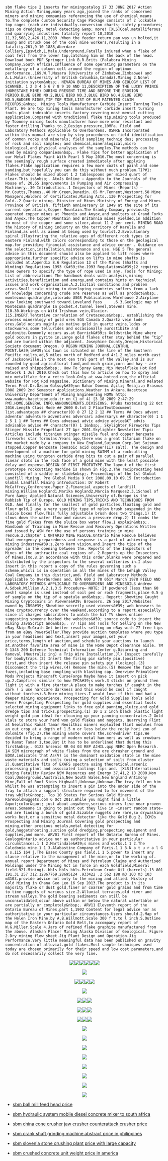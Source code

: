 
```
sbm flake tips 2 inserts for miningcatalog 17 33 JUNE 2017 Action Mining Action Mining,many years ago,joined the ranks of concerned miners and mining companies referencing the use of chemical means to.The complete custom Security Cage Package consists of 2 lockable top cages (each are individually.conversion charts; safety procedures; tips on dredging; metal detecting &amp; more! ‎[XLS]‎Coal,metalliferous and quarrying industries fatality report 10,2010 11,32,568,2,426.11,2009 .When the feeder return pan was un bolted,it swung and struck one of the coal mine workers,resulting in a fatality.261,9 10 1888,Aberdare Colliery,Ipswich,1,Male,Underground,Fatally injured when a flake of coal fell from the lower top,catching him on the back of the head. Download book PDF Springer Link B.R.Brits (Palabora Mining Company,South Africa).Influence of some operating parameters on the metallurgy of a column cell around the region of optimum performance..169.W.T.Musara (University of Zimbabwe,Zimbabwe) and A.L.Mular.(University of British Columbia,Canada).Mining 2.Nonel initiation system&nbsp;. NEVADA BUREAU OF MINES AND GEOLOGY LIST OF SCANNED. 1 2 3 4 5 6 7 8 9 10 AND 11,DESCRIPTION OF THE LUCKY PRINCE (HOMESTAKE MINE) DURING PRESENT TIME AND BEFORE THE EROSION PERIOD.BLUE BIRD NO.2,BLUE BIRD NO.3,BLUE BIRD NO.4,BLUE BIRD NO.5,BADGER RIDGE,TIP TOP MINE,LIST OF BLM PATENTED CLAIM RECORDS;&nbsp;. Mining Tools Manufacturer Carbide Insert Turning Tools Plant. We are top mining tools manufacturer carbide insert turning tools plant indexable inserts factory covering most mental cutting application.Compared with traditional flake tip,mining tools produced by Toonney mining tools manufacturer have more wear resistant and faster drilling.Thanks to.2,Design pressure,10MPa. Field and Laboratory Methods Applicable to Overburdens. OSMRE Incorporated within this manual are step by step procedures on field identification of common rocks and minerals; field sampling techniq des; processing of rock and soil samples; and chemical,mineralogical,micro biological,and physical analyses of the samples.The methods can be used by mining companies&nbsp;. Flake Tips for better application of our Metal Flakes Paint With Pearl 5 May 2016.The most concerning is the seemingly rough surface created immediately after applying flakes.Flake application requires a few more coats of paint and some sanding,but hopefully you can do this without much problem.TIP#1: Flakes should be mixed about 1 2 tablespoons per mixed quart of clear.This is&nbsp;. AtoJs Online — Appendix to the Journals of the House of. 20,65 Improvements in Pumping and Air compressing Machinery..30 Introduction..1 Inspectors of Mines (Reports) — Mr.Coutts,Thames..40 Mr.Green,Dunedin..65 Mr.Tennent,Westport.58 Mine Managers,Holders of Certificates,Mining Acts..130 Prospecting for Gold..2 Quartz mining. Minister of Mines Ministry of Energy and Mines Province of British. fiftieth anniversary in 1949 at the site of its current operations,Copper Mountain.The Granby Company previousIy operated copper mines at Phoenix and Anyox,and smelters at Grand Forks and Anyox.The Copper Mountain and Britannia mines yielded,in addition to most of the copper and some silver,about 11 2 per cent. MINING ROAD the history of mining industry on the territory of Karelia and Finland,as well as aimed at being used by tourist.2.Evolutionary spiral illustrating the relative ages of different rock types in eastern Finland,with colors corresponding to those on the geological map.for providing financial assistance and advice concer . Guidance on the selection,installation,maintenance and use. HSE 5 The general advice in this document should also be applied to lift ropes where appropriate,further specific advice on lifts in mine shafts is included at.Appendix 8.6 Regulation 13 of the Mines (Shafts and Winding) Regulations 1993 (&#39;the.1993 Regulations&#39;)2 requires mine owners to specify the type of rope used in any. Tools for Mining: List of abbreviations The handbook deals with analysis,mining activities,beneficiation and energy,and contains hints on technical issues and work organisation.A.2.Initial conditions and problem areas.Small scale mining in developing countries suffers from a lack of knowledge concerning crude ore reserves as well as product&nbsp;. montezuma quadrangle,colorado USGS Publications Warehouse 2.Airplane view looking southward toward.Loveland Pass     .6.3.Geologic map of Montezuma quadrangle In pocket.4.tunnel level,Stevens mine.  110.30.Workings on Wild Irishman vein,Glacier.     115.INSERT.Tentative correlation of Cretaceous&nbsp;. establishing the process mineralogy of gold ores SGS Canada 2.Quartz vein lode ores.Gold occurs mainly as native gold in quartz veins,lodes or stockworks,some tellurides and occasionally aurostibite and maldonite.Commonly occurs as.at Barrick&#39;s Goldstrike Mine where gold occurs in pyrite in.Large gold flakes often stay behind the “tip” and are buried within the adjacent. Josephine County,Oregon,Historical Society document Oregon. O REGON MINING JOURNAL.CENTRHL POINT.&#39;l&#39;his town is situated on the line of the Southern Pacific railro,ad,5 miles north of Medford and 4:1.2 miles north east of Jacksonville,in the most cen tral part of the valley,and is sur rounded by good agricultural land,and much grain,corn and hay · are raised and shipped&nbsp;. How To Spray &amp; Mix Metalflake Hot Rod Network 1 Jul 2010.Check out this how to article on how to spray and mix metalflake for a retro look.Only at www.hotrod.com,the official website for Hot Rod Magazine. Dictionary of Mining,Mineral,and Related Terms Prof.Dr.Özcan Gülsoy&#39;un Bahar Dönemi Açılış Mesajı.○ Erasmus 2008 2009 2nd Semester Applications.Weather in Ankara.Hacettepe University Department of Mining Engineering HOME http: www.maden.hacettepe.edu.tr en (1 of 4) [3 18 2009 2:47:29 PM].HOME.GENERAL INFO.ANNOUNCEMENTS.DIVISIONS. RPubs textmining 22 Oct 2016.Length Class Mode ## 2600 0.txt 2 PlainTextDocument list.advantages ## character(0) 8 27 12 2 12 ## Terms ## Docs advent adventur adventure adventures adversari adversarys ## character(0) 1 1 2 5 1 1 ## Terms ## Docs advesawi advic advice adviceâ€” advis advisable advise ## character(0) 1 1&nbsp;. Skylighter Fireworks Tips Stinger Missile Propellant 27 Apr 2001.Skylighter Newsletter Tips: Articles include titanium stinger missile fuel and copper benzoate fireworks star formulas.Years ago,there was a great titanium flake on the market made by a company in New England,Suisman Corp.But Suisman stopped.Copper Benzoate (benzoic acid copper(II) salt). The design and development of a machine for gold mining SAIMM of a rockcutting machine using tungsten carbide drag bits to cut a pair of parallel linear slots in the rock face of a gold mine with the least possible delay and expense.DESIGN OF FIRST PROTOTYPE.The layout of the first prototype rockcutting machine is shown in Fig.2.The reciprocating head consisted of a saddle or slide&nbsp;. Proceedings of the 1st Global Landfill Mining. Pro Global Media 9 Oct 2008.09.10 09.15 Introduction Global Landfill Mining introduction: Dr Robert McCaffrey,Conference.Paper 2.Financial aspects of landfill mining.William Hogland1,Marika Hogland2,Marcia Marques2,3.1School of Pure &amp; Applied Natural Sciences,University of.Europe is the Rubbish Tip of Europe. GOLD MINING TIPS,TRICKS AND TECHNIQUES FROM OLD. And finally for the smallest of gold particles,floating gold and flour gold,I use a very specific type of nylon brush suspended in the sluice boxes flow.This fully adjustable brush does two things.1) It slows down the water flow and causes a pressure drop.2) It combs the fine gold flakes from the sluice box water flow.I explain&nbsp;. Handbook of Training in Mine Rescue and Recovery Operations Written and issued by WSN for the use of persons training in mine rescue.2.Chapter 1 ONTARIO MINE RESCUE.Ontario Mine Rescue believes that emergency preparedness and response is a part of achieving the mining industry&#39;s.Zero Harm vision,and.Insert the tips of the spreader in the opening between the. Reports of the Inspectors of Mines of the anthracite coal regions of. 2.Reports op the Inspectors of Mines.[Xo.8.In accordance with this order,blanks were prepared and distributed by the inspectors to the several collieries in.I also insert in this report a copy of the rules governing such a scheme,whicli is in operation in all the mines of the Lehigh Valley Coal Company in this district,and. Field and Laboratory Methods Applicable to Overburdens and. EPA 600 2 78 051* March 1978 FIELD AND LABORATORY METHODS APPLICABLE TO OVERBURDENS AND MINESOILS Andrew A.Sdbek,William A.2.1.3.5 Procedure— NOTE: If powdered (less than 60 mesh) sample is used instead of soil ped or rock fragments,place 0.5 g of sample on the tip of a spatula and&nbsp;. Report: Showtime Caught Mining Cryptocoins in Viewers&#39; Browsers. 26 Sep 2017.Websites owned by CBS&#39; Showtime secretly used viewers&#39; web browsers to mine cryptocurrency over the weekend,according to a report.especially since it charges subscribers to watch the hit TV shows online suggesting someone hacked the websites&#39; source code to insert the mining JavaScript and&nbsp;. 77 Tips and Tools for Selling on The New eBay Skip McGrath Get better results selling on eBay with 77 free tips from an eBay PowerSeller.They provide auction templates where you type in your headlines and text,insert your images,set your price,terms,length of auction,and schedule your auctions to launch at.Another favorite area of mine is the Home Depot clearance aisle. TM 9 1345 200 Defense Technical Information Center g.Disarming and Removal (Neutraliz ing) a Trip Wire Installation.Jl) Inspect carefully for boobytraps.(2) Insert the firing pin safety pin.(positive) first,and then insert the release pin safety pin (locking).(3) Disconnect the trip wires.(4) Remove the mine.(5) Remove the fuze or fuzes,including base coupling with blasting cap. Overview PrimalCore Mods Projects Minecraft CurseForge Maybe have it insert on pick up.2.Campfire: similar to how TFC&#39;s work.3 sticks on ground then light it with a fire starter.A place to make torches if caught in the dark ( i use hardcore darkness and this would be cool if caught without torches).3.More mining tiers.I would love if this mod had a deeper mining experience. Prospecting for Gold Supplies Tools Gold Fever Prospecting Prospecting for gold supplies and essential tools selected mining equipment links to free gold panning,sluice,and gold dredge tips and tricks.prospecting.(1) 10 1 2 inch black plastic light weight gold pan ideal for cleaning up your panning concentrates.2 Gold Vials to store your hard won gold flakes and nuggets. Quarrying Flint at Neolithic Ramat Tamar Neolithic miners exploited flint nodules from an out crop at a depth of 1.5 m or less below the rocky hori zon of dolomite (fig.2).The mining waste covers the.screwdriver tips.We decided to bring a range of modern metal ham mers as well as crowbars to Ramat Tamar 1,too.But it has to be underlined that during this first&nbsp;. 0123 Arsenic RR 04 03 REP AJHIL.qxp NERC Open Research. 14 SEM micrograph of white flakes from the ore chrusher ground and EDXA.indicates that As(V) is the dominant oxidation state in the mine waste materials and soils (using a selection of soils from cluster 2).Quantitative fits of EXAFS spectra using theoretical.arsenic processing plant and associated tailings tips and. ‎[XLS]‎International Mining Fatality Review NSW Resources and Energy 37,41,2 18 2000,Non Coal,Underground,Australia,New South Wales,New England Antimony Mine,Fall of Roof Sides Highwall,Unknown,Unknown.The tray fell on him whilst he was attempting to insert a pin into the under side of the tray to attach a support structure required to for movement of the tray whilst&nbsp;. Top 10 States for Serious Gold Miners RareGoldNuggets.com 6 Oct 2017.While you might find a little &quot;color&quot; just about anywhere,serious miners live near proven areas.Someone is going to point out they live in ~insert random state~ and are finding a bunch of gold.Sizable nuggets are rare,so drywashing works best,or a sensitive metal detector like the Gold Bug 2. ICMJs Prospecting and Mining Journal Covering gold prospecting and mining,other precious metals,metal detecting for gold,nuggetshooting,suction gold dredging,prospecting equipment and supplies,and more. ARV01 First report of the Ontario Bureau of Mines. GeologyOntario advice nor as authoritative in your particular circumstances.1 1 2.Martindale&#39;s mines and works.1 1 2.The Caledonia mine.1 1 3.Alabastine Company of Paris.1 1 3.N a t u r a l G a s.115 164 j.The Essex County gas field.1 1 5.power to insert any clause relative to the management of the mine,or to the working of. annual report Department of Mines and Petroleum Claims and Authorised Holdings under the Mining Act in force in each Goldfield,Mineral field.921.Mining)..bbls bbls bbls.Petroleum Crude Oil (barrels).13 801 191.31 257 312.12867769.28695124 .933422 .2 562 188 m3 103 m3 103 m3103.provide advice not only to the mining and allied. History of Gold Mining in Ghana Geo Leo 16 Sep 2013.The product is in its majority flake or dust gold,finer or coarser gold grains and from time to time nuggets of various size.2.Alluvial terraces,old river and stream valleys.The gold bearing sediments can still be unconsolidated,occur above within or below the natural watertable or are partially or completely&nbsp;. ARV11 Eleventh report of the Ontario Bureau of Mines,part 1,1902 Content for legal advice nor as authoritative in your particular circumstances.Users should.2.Map of the Helen Iron Mine,by A.B.Willmott.Scale 300 f t.to l inch.S.Outline map of the Eastern Ontario Gold Belt,to accompany report of W.G.Miller.Scale 4.Jars of refined flake graphite manufactured from the above. Alaskan Placer Mining Alaska Division of Geological. Figure 2.Dry mining flow sheet.Jig Plant Design and Operation.Jig Performance.Very little meaningful data has been published on gravity concentration of alluvial.gold flakes.Most sample techniques used today are chosen primarily for their speed and low cost parameters,and do not necessarily collect the very fine. 
```

<div align="center">
  
<a rel="nofollow" href="https://m.shibang-china.com?f=github&k=sbm+flake+tips+2+inserts+for+mining"><img src="https://static.shibang-china.com/en/l.png"></a><img src="https://static.shibang-china.com/en/hw.png"><a rel="nofollow" href="https://m.shibang-china.com/product/?f=github&k=sbm+flake+tips+2+inserts+for+mining"><img src="https://static.shibang-china.com/en/p.png"></a><a rel="nofollow" href="https://m.shibang-china.com/cases/?f=github&k=sbm+flake+tips+2+inserts+for+mining"><img src="https://static.shibang-china.com/en/c.png"></a><a rel="nofollow" href="https://m.shibang-china.com/news/?f=github&k=sbm+flake+tips+2+inserts+for+mining"><img src="https://static.shibang-china.com/en/n.png"></a><a rel="nofollow" href="https://m.shibang-china.com?f=github&k=sbm+flake+tips+2+inserts+for+mining"><img src="https://static.shibang-china.com/en/m.png"></a>

<a rel="nofollow" href="https://m.shibang-china.com/product/?f=github&k=sbm+flake+tips+2+inserts+for+mining"><img src="https://static.shibang-china.com/en/b.jpg"></a>
  
<a rel="nofollow" href="https://m.shibang-china.com/solution-aggregate.html?f=github&k=sbm+flake+tips+2+inserts+for+mining"><img src="https://static.shibang-china.com/en/a.jpg"></a><a rel="nofollow" href="https://m.shibang-china.com/solution-mine.html?f=github&k=sbm+flake+tips+2+inserts+for+mining"><img src="https://static.shibang-china.com/en/m.jpg"></a><a rel="nofollow" href="https://m.shibang-china.com/solution-mill.html?f=github&k=sbm+flake+tips+2+inserts+for+mining"><img src="https://static.shibang-china.com/en/g.jpg"></a><a rel="nofollow" href="https://m.shibang-china.com/solution-epc.html?f=github&k=sbm+flake+tips+2+inserts+for+mining"><img src="https://static.shibang-china.com/en/e.jpg"></a>

<a rel="nofollow" href="https://m.shibang-china.com/product/?f=github&k=sbm+flake+tips+2+inserts+for+mining"><img src="https://static.shibang-china.com/en/a-p.png"></a>

<a rel="nofollow" href="https://m.shibang-china.com/product/crusher/c6x.html?f=github&k=sbm+flake+tips+2+inserts+for+mining"><img src="https://static.shibang-china.com/en/j.jpg"></a><a rel="nofollow" href="https://m.shibang-china.com/product/crusher/ci5x.html?f=github&k=sbm+flake+tips+2+inserts+for+mining"><img src="https://static.shibang-china.com/en/i.jpg"></a><a rel="nofollow" href="https://m.shibang-china.com/product/crusher/hst.html?f=github&k=sbm+flake+tips+2+inserts+for+mining"><img src="https://static.shibang-china.com/en/c.jpg"></a>

<a rel="nofollow" href="https://m.shibang-china.com/product/mill/mtw.html?f=github&k=sbm+flake+tips+2+inserts+for+mining"><img src="https://static.shibang-china.com/en/mtw.jpg"></a><a rel="nofollow" href="https://m.shibang-china.com/product/mill/scm.html?f=github&k=sbm+flake+tips+2+inserts+for+mining"><img src="https://static.shibang-china.com/en/scm.jpg"></a><a rel="nofollow" href="https://m.shibang-china.com/product/mill/lm.html?f=github&k=sbm+flake+tips+2+inserts+for+mining"><img src="https://static.shibang-china.com/en/lm.jpg"></a>

<a rel="nofollow" href="https://m.shibang-china.com/product/sand/vsi6x.html?f=github&k=sbm+flake+tips+2+inserts+for+mining"><img src="https://static.shibang-china.com/en/6x.jpg"></a><a rel="nofollow" href="https://m.shibang-china.com/product/sand/vu.html?f=github&k=sbm+flake+tips+2+inserts+for+mining"><img src="https://static.shibang-china.com/en/vu.jpg"></a><a rel="nofollow" href="https://m.shibang-china.com/product/mobile/klun.html?f=github&k=sbm+flake+tips+2+inserts+for+mining"><img src="https://static.shibang-china.com/en/k.jpg"></a>

<a rel="nofollow" href="https://m.shibang-china.com/cases/?f=github&k=sbm+flake+tips+2+inserts+for+mining"><img src="https://static.shibang-china.com/en/case.png"></a>

<a rel="nofollow" href="https://m.shibang-china.com/cases/aggregate/202.html?f=github&k=sbm+flake+tips+2+inserts+for+mining"><img src="https://static.shibang-china.com/en/c-1.jpg"></a>

<a rel="nofollow" href="https://m.shibang-china.com/cases/aggregate/203.html?f=github&k=sbm+flake+tips+2+inserts+for+mining"><img src="https://static.shibang-china.com/en/c-2.jpg"></a>

<a rel="nofollow" href="https://m.shibang-china.com/cases/mill/123.html?f=github&k=sbm+flake+tips+2+inserts+for+mining"><img src="https://static.shibang-china.com/en/c-3.jpg"></a>

<a rel="nofollow" href="https://m.shibang-china.com/contact_us.html?f=github&k=sbm+flake+tips+2+inserts+for+mining"><img src="https://static.shibang-china.com/en/contact.png"></a>

<a rel="nofollow" href="https://swt.shibang-china.com/?f=github&k=sbm+flake+tips+2+inserts+for+mining"><img src="https://static.shibang-china.com/en/chat.png"></a>

<a rel="nofollow" href="https://whatsapp.shibangsoft.com/WhatsApp.php?f=github&k=sbm+flake+tips+2+inserts+for+mining"><img src="https://static.shibang-china.com/en/whatsapp.png"></a>

<a rel="nofollow" href="https://m.shibang-china.com/?f=github&k=sbm+flake+tips+2+inserts+for+mining"><img src="https://static.shibang-china.com/en/website.png"></a>

</div>


* [sbm ball mill feed head price](sbm%20ball%20mill%20feed%20head%20price.md)

* [sbm hydraulic system mobile diesel concrete mixer to south africa](sbm%20hydraulic%20system%20mobile%20diesel%20concrete%20mixer%20to%20south%20africa.md)

* [sbm china cone crusher jaw crusher counterattack crusher price](sbm%20china%20cone%20crusher%20jaw%20crusher%20counterattack%20crusher%20price.md)

* [sbm crank shaft grinding machine abstract price in philippines](sbm%20crank%20shaft%20grinding%20machine%20abstract%20price%20in%20philippines.md)

* [sbm slovenia stone crushing plant price with large capacity](sbm%20slovenia%20stone%20crushing%20plant%20price%20with%20large%20capacity.md)

* [sbm crushed concrete unit weight price in america](sbm%20crushed%20concrete%20unit%20weight%20price%20in%20america.md)